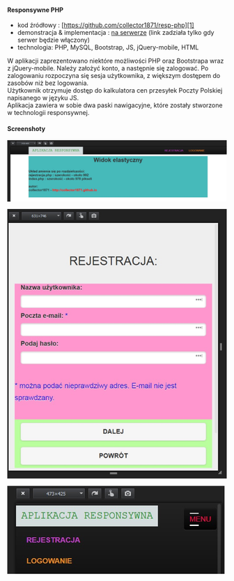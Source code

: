 #### Responsywne PHP

* kod źródłowy :
[https://github.com/collector1871/resp-php][1]
* demonstracja & implementacja : [na serwerze][2]
(link zadziała tylko gdy serwer będzie włączony)
* technologia: PHP, MySQL, Bootstrap, JS, jQuery-mobile, HTML

W aplikacji zaprezentowano niektóre możliwości PHP oraz Bootstrapa wraz z jQuery-mobile. Należy założyć konto, a następnie się zalogować. Po zalogowaniu rozpoczyna się sesja użytkownika, z większym dostępem do zasobów niż bez logowania.<br>
Użytkownik otrzymuje dostęp do kalkulatora cen przesyłek Poczty Polskiej napisanego w języku JS.<br>
Aplikacja zawiera w sobie dwa paski nawigacyjne, które zostały stworzone w technologii responsywnej.

[1]: https://github.com/collector1871/resp-php
[2]: http://collector1871.uk.to/projekty/resp-php/

#### Screenshoty

![Start](https://raw.githubusercontent.com/collector1871/resp-php/master/respphp001.jpg)

![rejestracja](https://raw.githubusercontent.com/collector1871/resp-php/master/respphp002.jpg)

![responsywne menu](https://raw.githubusercontent.com/collector1871/resp-php/master/respphp003.jpg)
